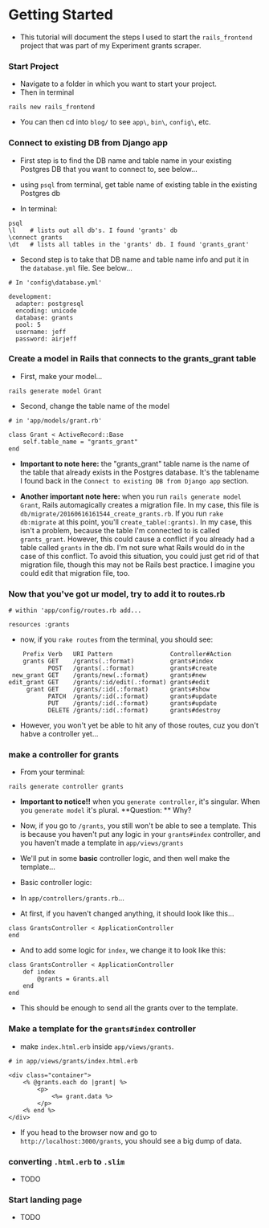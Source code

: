 # Getting Started

- This tutorial will document the steps I used to start the `rails_frontend` project that was part of my Experiment grants scraper.

### Start Project

- Navigate to a folder in which you want to start your project.
- Then in terminal
```
rails new rails_frontend
```

- You can then cd into `blog/` to see `app\`, `bin\`, `config\`, etc.


### Connect to existing DB from Django app

- First step is to find the DB name and table name in your existing Postgres DB that you want to connect to, see below...

- using `psql` from terminal, get table name of existing table in the existing Postgres db

- In terminal:
```
psql
\l    # lists out all db's. I found 'grants' db
\connect grants
\dt   # lists all tables in the 'grants' db. I found 'grants_grant'
```

- Second step is to take that DB name and table name info and put it in the `database.yml` file. See below...
```
# In 'config\database.yml'

development:
  adapter: postgresql
  encoding: unicode
  database: grants
  pool: 5
  username: jeff
  password: airjeff
```

### Create a model in Rails that connects to the grants_grant table

- First, make your model...
```
rails generate model Grant
```
- Second, change the table name of the model
```
# in 'app/models/grant.rb'

class Grant < ActiveRecord::Base
    self.table_name = "grants_grant"
end
```

- **Important to note here:** the "grants_grant" table name is the name of the table that already exists in the Postgres database. It's the tablename I found back in the `Connect to existing DB from Django app` section.

- **Another important note here:** when you run `rails generate model Grant`, Rails automagically creates a migration file. In my case, this file is `db/migrate/20160616161544_create_grants.rb`. If you run `rake db:migrate` at this point, you'll `create_table(:grants)`. In my case, this isn't a problem, because the table I'm connected to is called `grants_grant`. However, this could cause a conflict if you already had a table called `grants` in the db. I'm not sure what Rails would do in the case of this conflict. To avoid this situation, you could just get rid of that migration file, though this may not be Rails best practice. I imagine you could edit that migration file, too.

### Now that you've got ur model, try to add it to routes.rb

```
# within 'app/config/routes.rb add...

resources :grants
``` 

- now, if you `rake routes` from the terminal, you should see:
```
    Prefix Verb   URI Pattern                Controller#Action
    grants GET    /grants(.:format)          grants#index
           POST   /grants(.:format)          grants#create
 new_grant GET    /grants/new(.:format)      grants#new
edit_grant GET    /grants/:id/edit(.:format) grants#edit
     grant GET    /grants/:id(.:format)      grants#show
           PATCH  /grants/:id(.:format)      grants#update
           PUT    /grants/:id(.:format)      grants#update
           DELETE /grants/:id(.:format)      grants#destroy
```
- However, you won't yet be able to hit any of those routes, cuz you don't habve a controller yet...

### make a controller for grants

- From your terminal:
```
rails generate controller grants
```
- **Important to notice!!** when you `generate controller`, it's singular. When you `generate model` it's plural. **Question: ** Why?

- Now, if you go to `/grants`, you still won't be able to see a template. This is because you haven't put any logic in your `grants#index` controller, and you haven't made a template in `app/views/grants`

- We'll put in some **basic** controller logic, and then well make the template...

- Basic controller logic:
- In `app/controllers/grants.rb`...
- At first, if you haven't changed anything, it should look like this...
```
class GrantsController < ApplicationController
end
```

- And to add some logic for `index`, we change it to look like this:
```
class GrantsController < ApplicationController
    def index
        @grants = Grants.all
    end
end
```

- This should be enough to send all the grants over to the template.

### Make a template for the `grants#index` controller

- make `index.html.erb` inside `app/views/grants`.

```
# in app/views/grants/index.html.erb

<div class="container">
    <% @grants.each do |grant| %>
        <p>
            <%= grant.data %>
        </p>
    <% end %>    
</div>
```

- If you head to the browser now and go to `http://localhost:3000/grants`, you should see a big dump of data.

### converting `.html.erb` to `.slim`
- TODO
### Start landing page

- TODO
